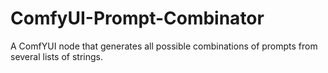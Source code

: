 # ComfyUI-Prompt-Combinator
A ComfYUI node that generates all possible combinations of prompts from several lists of strings.
